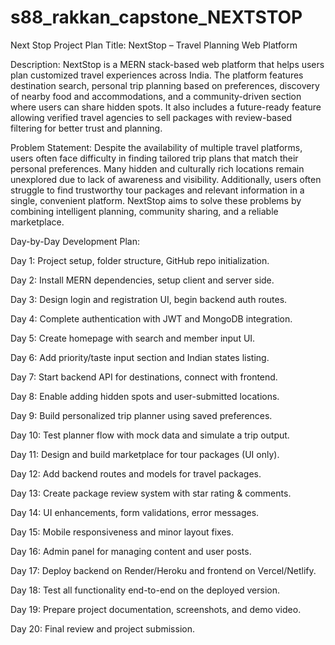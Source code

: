 # s88_rakkan_capstone_NEXTSTOP
Next Stop Project Plan
Title: NextStop – Travel Planning Web Platform

Description: NextStop is a MERN stack-based web platform that helps users plan customized travel experiences across India. The platform features destination search, personal trip planning based on preferences, discovery of nearby food and accommodations, and a community-driven section where users can share hidden spots. It also includes a future-ready feature allowing verified travel agencies to sell packages with review-based filtering for better trust and planning.

Problem Statement: Despite the availability of multiple travel platforms, users often face difficulty in finding tailored trip plans that match their personal preferences. Many hidden and culturally rich locations remain unexplored due to lack of awareness and visibility. Additionally, users often struggle to find trustworthy tour packages and relevant information in a single, convenient platform. NextStop aims to solve these problems by combining intelligent planning, community sharing, and a reliable marketplace.

Day-by-Day Development Plan:

Day 1: Project setup, folder structure, GitHub repo initialization.

Day 2: Install MERN dependencies, setup client and server side.

Day 3: Design login and registration UI, begin backend auth routes.

Day 4: Complete authentication with JWT and MongoDB integration.

Day 5: Create homepage with search and member input UI.

Day 6: Add priority/taste input section and Indian states listing.

Day 7: Start backend API for destinations, connect with frontend.

Day 8: Enable adding hidden spots and user-submitted locations.

Day 9: Build personalized trip planner using saved preferences.

Day 10: Test planner flow with mock data and simulate a trip output.

Day 11: Design and build marketplace for tour packages (UI only).

Day 12: Add backend routes and models for travel packages.

Day 13: Create package review system with star rating & comments.

Day 14: UI enhancements, form validations, error messages.

Day 15: Mobile responsiveness and minor layout fixes.

Day 16: Admin panel for managing content and user posts.

Day 17: Deploy backend on Render/Heroku and frontend on Vercel/Netlify.

Day 18: Test all functionality end-to-end on the deployed version.

Day 19: Prepare project documentation, screenshots, and demo video.

Day 20: Final review and project submission.
